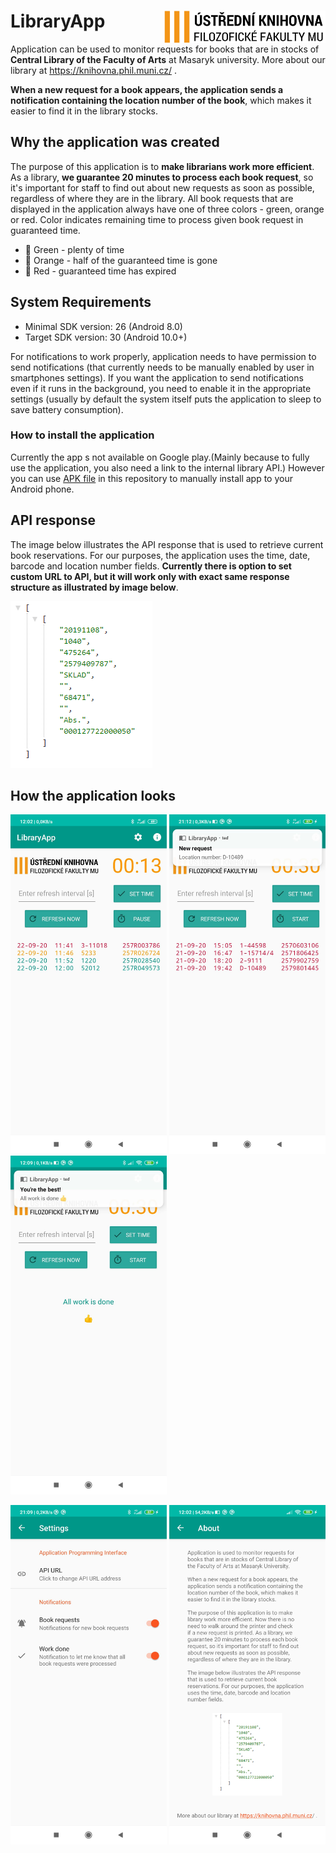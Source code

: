 # LibraryApp <img align= "right" src="app/src/main/res/drawable/logo_knihovna.png" alt="drawing" width="260"/>


Application can be used to monitor requests for books that are in stocks of **Central Library of the Faculty of Arts** at Masaryk university. More about our library at https://knihovna.phil.muni.cz/ .

**When a new request for a book appears, the application sends a notification containing the location number of the book**, which makes it easier to find it in the library stocks.

## Why the application was created
The purpose of this application is to **make librarians work more efficient**. As a library, **we guarantee 20 minutes to process each book request**, so it's important for staff to find out about new requests as soon as possible, regardless of where they are in the library.
All book requests that are displayed in the application always have one of three colors - green, orange or red. Color indicates remaining time to process given book request in guaranteed time.
- &#x1F4D7; Green - plenty of time
- &#x1F4D2; Orange - half of the guaranteed time is gone
- &#x1F4D5; Red - guaranteed time has expired

## System Requirements
- Minimal SDK version: 26 (Android 8.0)
- Target SDK version: 30 (Android 10.0+)

For notifications to work properly, application needs to have permission to send notifications (that currently needs to be manually enabled by user in smartphones settings).
If you want the application to send notifications even if it runs in the background, you need to enable it in the appropriate settings (usually by default the system itself puts the application to sleep to save battery consumption).

### How to install the application
Currently the app s not available on Google play.(Mainly because to fully use the application, you also need a link to the internal library API.)
However you can use [APK file](app/release/app-release.apk) in this repository to manually install app to your Android phone.

## API response
The image below illustrates the API response that is used to retrieve current book reservations. For our purposes, the application uses the time, date, barcode and location number fields. **Currently there is option to set custom URL to API, but it will work only with exact same response structure as illustrated by image below**.
      
![API example](images/API_JSON_example.PNG)

## How the application looks

<img src="images/colors_visual.jpg" alt="drawing" width="250"/> <img src="images/main_visual.jpg" alt="drawing" width="250"/> <img src="images/workDone_notif.jpg" alt="drawing" width="250"/>

<img src="images/settings_visual.jpg" alt="drawing" width="250"/> <img src="images/about_visual.jpg" alt="drawing" width="250"/>
